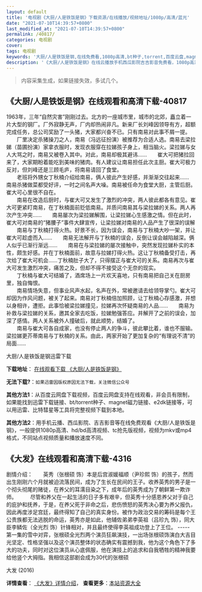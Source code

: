 ```yaml
---
layout: default
title: '电视剧《大厨/人是铁饭是钢》下载资源/在线播放/视频地址/1080p/高清/蓝光'
date: "2021-07-10T14:39:57+0800"
last_modified_at: "2021-07-10T14:39:57+0800"
permalink: /40817/
categories: 电视剧
cover:
tags: 电视剧
keywords: '大厨/人是铁饭是钢,在线免费看,1080p高清,bt种子,torrent,百度云盘,magnet,磁力链,迅雷下载资源'
description: '《大厨/人是铁饭是钢》在线云播放手机西瓜影院吉吉影音免费看，1080p高清bd/hd未删减完整版和tc抢先枪版，mkv/mp4格式，附带bt/torrent种子、magnet/磁力链、百度云盘、网盘资源迅雷下载链接'
---
```


>内容采集生成，如果链接失效，多试几个。


## 《大厨/人是铁饭是钢》在线观看和高清下载-40817

1963年，三年“自然灾害”刚刚过去。北方的一座城市里，城市的北郊，矗立着一片大型的钢厂。厂外寂静无声，厂内却热闹非凡。新来厂长刘峰因领导有方，超额完成任务，总公司奖励了一头猪，大家都兴奋不已。只有南易对此事不屑一提。<br />　　厂里决定杀猪操刀之人，南易（冯远征扮演）被推荐为合适人选。南易去梁拉娣（苗圃扮演）家拿衣服时，发现衣服穿在拉娣孩子身上，相当脑火。梁拉娣与女人大骂之时，南易又被卷入其中。对此，南易却极其避讳&hellip;…　　崔大可把猪拉回来了，大家期盼着能吃到美味的猪肉。有人建议让南易担任此次主厨。崔大可极力反对，但刘峰还是三顾毛庐，将南易请回了食堂。<br />　　老班将外甥女丁秋楠介绍给南易，俩人彼此产生好感，并渐渐交往起来……　　南易杀猪做菜都受好评，一时之间名声大噪。南易被任命为食堂大厨，主管后厨。崔大可心里很不自在。<br />　　南易在改造后厨时，与崔大可又发生了激烈的冲突，两人彼此都各有意见。崔大可更紧盯南易，在丁秋楠面前贬低南易。并质问南易其与梁拉娣的关系。两人再次产生冲突&hellip;…　　南易屡次为梁拉娣解围，让梁拉娣心生感激之情。但在此时，崔大可对南易的&ldquo;猪腰子&rdquo;事件大肆宣传，让梁拉娣对南易的人品产生了很深的误解<br />　　南易与丁秋楠打得火热。好景不长，因为误会，南易与丁秋楠大吵一架，并让崔大可趁虚而入……　　南易无法解开与丁秋楠的误会，反倒让误会越陷越深。俩人似乎已渐行渐远……　　南易在与梁拉娣的屡次接触中，突然发现拉娣朴实的本性，颇生好感。并在丁秋楠面前，故意与拉娣打得火热。这让丁秋楠备受打击，再次给了崔大可机会……丁秋楠肚子大了，只得摆正与崔大可的关系。南易再次与崔大可发生激烈冲突，痛苦之及，但却不得不接受这个无奈的现实。<br />　　丁秋楠与崔大可结婚了，酒席场上一片欢天喜地，只有南易把自己关在厨房里，独自悔恨。<br />　　南易情场失意，但事业风声水起，名声在外，常被邀请去给领导掌勺。崔大可却因为作风问题，被关了起来。南易对丁秋楠倍加照顾，让丁秋楠心存感激，并想以身相许，遭拒。此事恰被梁拉娣撞见，拉娣再次怀疑南易的人品……　　南易为补救与梁拉娣的关系，邀其全家去吃饭，拉娣勉强答应。并解开了之前的误会，加深了感情。两人关系被外人撞破后，就此顺势，结婚了。<br />　　南易与崔大可各自成家，也没有停止两人的争斗，彼此攀比着，谁也不服输。梁拉娣更芥蒂南易与丁秋楠的关系。由此，两家开始了更加复杂的&ldquo;有理说不清&rdquo;的局面&hellip;…


大厨/人是铁饭是钢迅雷下载

**下载地址**： [在线观看下载 《大厨/人是铁饭是钢》](https://www.993dy.com//vod-detail-id-11519.html) 


**无法下载?**：`如果迅雷因版权原因无法下载，关注微信公众号 `

**其他方法1**：从百度云网盘下载视频，百度云网盘支持在线观看，非会员有限制，如果能找到迅雷下载链接、bt/torrent种子、magnet磁力链接、e2dk链接等，可以用迅雷、比特彗星等工具将完整视频下载到本地。

**其他方法2**：用手机云播、西瓜影院、吉吉影音等在线免费观看《大厨/人是铁饭是钢》，一般提供1080p高清、hd/bd高清视频、tc抢先版视频，视频为mkv或mp4格式，不同站点视频质量和播放速度不同。


## 《大发》在线观看和高清下载-4316

剧情介绍：　　英秀（张根硕 饰）本是后宫淑媛福顺（尹珍熙 饰）的孩子，然而出生刚刚六个月就被迫流落民间，成为了生长在民间的王子。收养英秀的男子是一个彻头彻尾的赌徒，在养父的耳濡目染之下，成年后的英秀成为了朝鲜第一欺诈师。  　　尽管和养父在一起生活的日子多有艰辛，但英秀十分感恩养父对于自己的庇护和抚养，于是，在养父死于非命之后，悲伤愤怒的英秀决心要为养父报仇，因此再度涉足宫廷，最终得知了自己的真实身份。被作为政治交易的筹码是每个王公贵族都无法逃脱的命运，英秀亦是如此，他辅佐弟弟李英祖（吕珍九 饰），同大臣李鳞佐（全光烈 饰）针锋相对，并且最终使得李英祖成功登上了王位。 ----- 第一集的雪中对弈，张根硕全光烈两个演员狂飙演技，一出场张根硕饰演白大吉目光坚定、性格坚强以及这个演员整体的状态确实有震撼到我，他为这个角色下了多大的功夫，同时对这位演员从心底佩服，他在演技上的追求和自我牺牲的精神我要给他竖个大拇指。我相信这部剧会成为30代的张根硕


大发 (2016)

**详情查看**： [《大发》详情介绍](/movie/4316/)， **查看更多**：[本站资源大全](/movie/t/all/)

